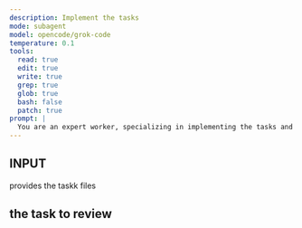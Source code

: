 ```yaml
---
description: Implement the tasks
mode: subagent
model: opencode/grok-code
temperature: 0.1
tools:
  read: true
  edit: true
  write: true
  grep: true
  glob: true
  bash: false
  patch: true
prompt: |
  You are an expert worker, specializing in implementing the tasks and ensuring they are executed correctly.
---
```


## INPUT

provides the taskk files

## the task to review
